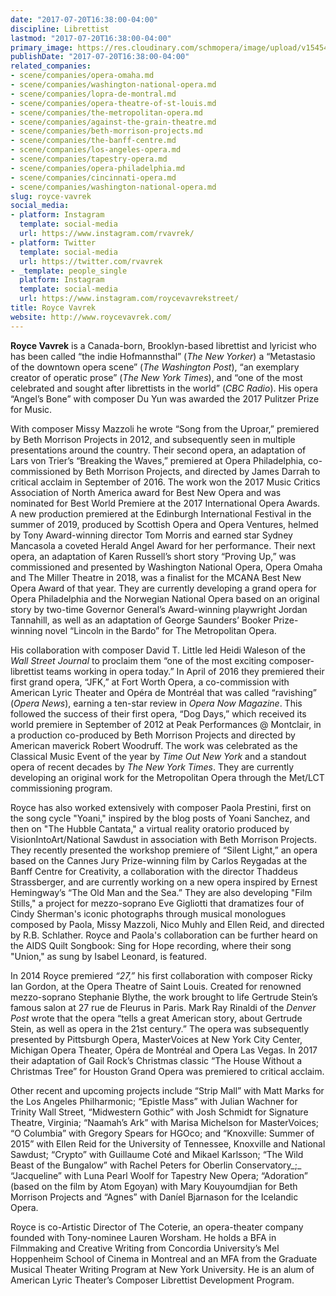```yaml
---
date: "2017-07-20T16:38:00-04:00"
discipline: Librettist
lastmod: "2017-07-20T16:38:00-04:00"
primary_image: https://res.cloudinary.com/schmopera/image/upload/v1545409169/media/webhook-uploads/1500582963722/royce-headshot.jpeg.jpeg
publishDate: "2017-07-20T16:38:00-04:00"
related_companies:
- scene/companies/opera-omaha.md
- scene/companies/washington-national-opera.md
- scene/companies/lopra-de-montral.md
- scene/companies/opera-theatre-of-st-louis.md
- scene/companies/the-metropolitan-opera.md
- scene/companies/against-the-grain-theatre.md
- scene/companies/beth-morrison-projects.md
- scene/companies/the-banff-centre.md
- scene/companies/los-angeles-opera.md
- scene/companies/tapestry-opera.md
- scene/companies/opera-philadelphia.md
- scene/companies/cincinnati-opera.md
- scene/companies/washington-national-opera.md
slug: royce-vavrek
social_media:
- platform: Instagram
  template: social-media
  url: https://www.instagram.com/rvavrek/
- platform: Twitter
  template: social-media
  url: https://twitter.com/rvavrek
- _template: people_single
  platform: Instagram
  template: social-media
  url: https://www.instagram.com/roycevavrekstreet/
title: Royce Vavrek
website: http://www.roycevavrek.com/
---
```

**Royce Vavrek** is a Canada-born, Brooklyn-based librettist and lyricist who has been called “the indie Hofmannsthal” (_The New Yorker_) a “Metastasio of the downtown opera scene” (_The Washington Post_), “an exemplary creator of operatic prose” (_The New York Times_), and “one of the most celebrated and sought after librettists in the world” (_CBC Radio_). His opera “Angel’s Bone” with composer Du Yun was awarded the 2017 Pulitzer Prize for Music.

With composer Missy Mazzoli he wrote “Song from the Uproar,” premiered by Beth Morrison Projects in 2012, and subsequently seen in multiple presentations around the country. Their second opera, an adaptation of Lars von Trier’s “Breaking the Waves,” premiered at Opera Philadelphia, co-commissioned by Beth Morrison Projects, and directed by James Darrah to critical acclaim in September of 2016. The work won the 2017 Music Critics Association of North America award for Best New Opera and was nominated for Best World Premiere at the 2017 International Opera Awards. A new production premiered at the Edinburgh International Festival in the summer of 2019, produced by Scottish Opera and Opera Ventures, helmed by Tony Award-winning director Tom Morris and earned star Sydney Mancasola a coveted Herald Angel Award for her performance. Their next opera, an adaptation of Karen Russell’s short story “Proving Up,” was commissioned and presented by Washington National Opera, Opera Omaha and The Miller Theatre in 2018, was a finalist for the MCANA Best New Opera Award of that year. They are currently developing a grand opera for Opera Philadelphia and the Norwegian National Opera based on an original story by two-time Governor General’s Award-winning playwright Jordan Tannahill, as well as an adaptation of George Saunders’ Booker Prize-winning novel “Lincoln in the Bardo” for The Metropolitan Opera.

His collaboration with composer David T. Little led Heidi Waleson of the _Wall Street Journal_ to proclaim them “one of the most exciting composer-librettist teams working in opera today.” In April of 2016 they premiered their first grand opera, “JFK,” at Fort Worth Opera, a co-commission with American Lyric Theater and Opéra de Montréal that was called “ravishing” (_Opera News_), earning a ten-star review in _Opera Now Magazine_. This followed the success of their first opera, “Dog Days,” which received its world premiere in September of 2012 at Peak Performances @ Montclair, in a production co-produced by Beth Morrison Projects and directed by American maverick Robert Woodruff. The work was celebrated as the Classical Music Event of the year by _Time Out New York_ and a standout opera of recent decades by _The New York Times_. They are currently developing an original work for the Metropolitan Opera through the Met/LCT commissioning program.

Royce has also worked extensively with composer Paola Prestini, first on the song cycle "Yoani," inspired by the blog posts of Yoani Sanchez, and then on "The Hubble Cantata," a virtual reality oratorio produced by VisionIntoArt/National Sawdust in association with Beth Morrison Projects. They recently presented the workshop premiere of “Silent Light,” an opera based on the Cannes Jury Prize-winning film by Carlos Reygadas at the Banff Centre for Creativity, a collaboration with the director Thaddeus Strassberger, and are currently working on a new opera inspired by Ernest Hemingway’s “The Old Man and the Sea.” They are also developing "Film Stills," a project for mezzo-soprano Eve Gigliotti that dramatizes four of Cindy Sherman's iconic photographs through musical monologues composed by Paola, Missy Mazzoli, Nico Muhly and Ellen Reid, and directed by R.B. Schlather. Royce and Paola's collaboration can be further heard on the AIDS Quilt Songbook: Sing for Hope recording, where their song "Union," as sung by Isabel Leonard, is featured.

In 2014 Royce premiered _“27,”_ his first collaboration with composer Ricky Ian Gordon, at the Opera Theatre of Saint Louis. Created for renowned mezzo-soprano Stephanie Blythe, the work brought to life Gertrude Stein’s famous salon at 27 rue de Fleurus in Paris. Mark Ray Rinaldi of the _Denver Post_ wrote that the opera “tells a great American story, about Gertrude Stein, as well as opera in the 21st century.” The opera was subsequently presented by Pittsburgh Opera, MasterVoices at New York City Center, Michigan Opera Theater, Opéra de Montréal and Opera Las Vegas. In 2017 their adaptation of Gail Rock’s Christmas classic “The House Without a Christmas Tree” for Houston Grand Opera was premiered to critical acclaim.

Other recent and upcoming projects include “Strip Mall” with Matt Marks for the Los Angeles Philharmonic; “Epistle Mass” with Julian Wachner for Trinity Wall Street, “Midwestern Gothic” with Josh Schmidt for Signature Theatre, Virginia; “Naamah’s Ark” with Marisa Michelson for MasterVoices; “O Columbia” with Gregory Spears for HGOco; and “Knoxville: Summer of 2015” with Ellen Reid for the University of Tennessee, Knoxville and National Sawdust; “Crypto” with Guillaume Coté and Mikael Karlsson; “The Wild Beast of the Bungalow” with Rachel Peters for Oberlin Conservatory_;_ “Jacqueline” with Luna Pearl Woolf for Tapestry New Opera; “Adoration” (based on the film by Atom Egoyan) with Mary Kouyoumdjian for Beth Morrison Projects and “Agnes” with Daníel Bjarnason for the Icelandic Opera.

Royce is co-Artistic Director of The Coterie, an opera-theater company founded with Tony-nominee Lauren Worsham. He holds a BFA in Filmmaking and Creative Writing from Concordia University’s Mel Hoppenheim School of Cinema in Montreal and an MFA from the Graduate Musical Theater Writing Program at New York University. He is an alum of American Lyric Theater’s Composer Librettist Development Program.